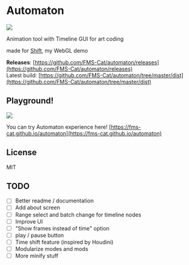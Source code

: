 # Automaton

![](https://i.imgur.com/QY3WSrE.jpg)

Animation tool with Timeline GUI for art coding

made for [Shift](https://GitHub.com/fms-cat/shift), my WebGL demo

**Releases**: [https://github.com/FMS-Cat/automaton/releases](https://github.com/FMS-Cat/automaton/releases)  
Latest build: [https://github.com/FMS-Cat/automaton/tree/master/dist](https://github.com/FMS-Cat/automaton/tree/master/dist)

## Playground!

![](https://i.imgur.com/jNWfrqu.gif)

You can try Automaton experience here!
[https://fms-cat.github.io/automaton](https://fms-cat.github.io/automaton)

## License

MIT

## TODO

- [ ] Better readme / documentation
- [ ] Add about screen
- [ ] Range select and batch change for timeline nodes
- [ ] Improve UI
- [ ] "Show frames instead of time" option
- [ ] play / pause button
- [ ] Time shift feature (inspired by Houdini)
- [ ] Modularize modes and mods
- [ ] More minify stuff